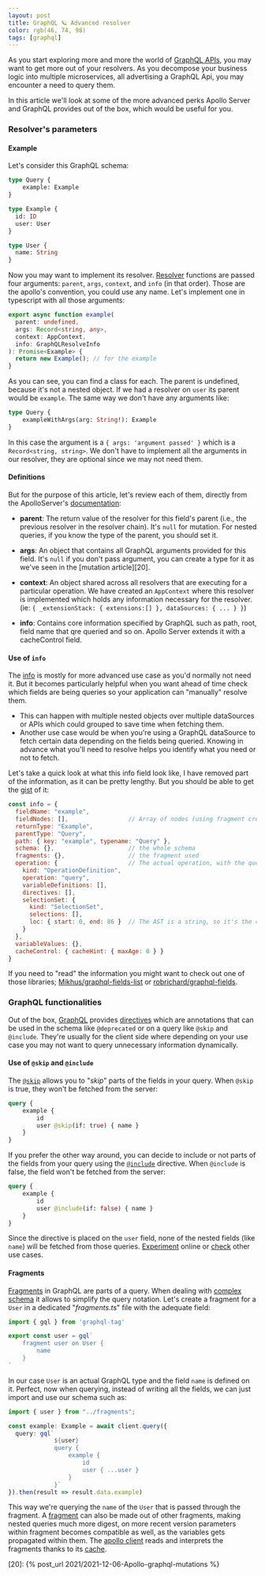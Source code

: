 ```yaml
---
layout: post
title: GraphQL 🪐 Advanced resolver
color: rgb(46, 74, 98)
tags: [graphql]
---
```


As you start exploring more and more the world of [GraphQL APIs][12], you may want to get more out of your resolvers.
As you decompose your business logic into multiple microservices, all advertising a GraphQL Api, you may encounter a
need
to query them.

In this article we'll look at some of the more advanced perks Apollo Server and GraphQL provides out of the box, which
would be useful for you.

### Resolver's parameters

#### Example

Let's consider this GraphQL schema:

```graphql
type Query {
    example: Example
}

type Example {
  id: ID
  user: User
}

type User {
  name: String
}
```

Now you may want to implement its resolver. 
[Resolver][1] functions are passed four arguments: `parent`, `args`, `context`, and `info` (in that order). 
Those are the apollo's convention, you could use any name.
Let's implement one in typescript with all those arguments:

```ts
export async function example(
  parent: undefined,
  args: Record<string, any>,
  context: AppContext,
  info: GraphQLResolveInfo
): Promise<Example> {
  return new Example(); // for the example
}
```

As you can see, you can find a class for each. The parent is undefined, because it's not a nested object.
If we had a resolver on `user` its parent would be `example`. The same way we don't have any arguments like:

```graphql
type Query {
    exampleWithArgs(arg: String!): Example
}
```

In this case the argument is a `{ args: 'argument passed' }` which is a `Record<string, string>`. We don't have to 
implement all the arguments in our resolver, they are optional since we may not need them.

#### Definitions

But for the purpose of this article, let's review each of them, directly from the ApolloServer's [documentation][1]:

- **parent**: The return value of the resolver for this field's parent (i.e., the previous resolver in the resolver
  chain).
  It's `null` for mutation. For nested queries, if you know the type of the parent, you should set it.

- **args**: An object that contains all GraphQL arguments provided for this field.
  It's `null` if you don't pass argument, you can create a type for it as we've seen in the [mutation article][20].

- **context**: An object shared across all resolvers that are executing for a particular operation.
  We have created an `AppContext` where this resolver is implemented which holds any information necessary for the
  resolver. (ie: `{ _extensionStack: { extensions:[] }, dataSources: { ... } }`)

- **info**: Contains core information specified by GraphQL such as path, root, field name that qre queried and so on.
  Apollo Server extends it with a cacheControl field.

#### Use of `info`

The [info][1] is mostly for more advanced use case as you'd normally not need it.
But it becomes particularly helpful when you want ahead of time check which fields are being queries so your application
can "manually" resolve them.

- This can happen with multiple nested objects over multiple dataSources or APIs which could grouped to save time when
fetching them.
- Another use case would be when you're using a GraphQL dataSource to fetch certain data depending on the fields being
queried. Knowing in advance what you'll need to resolve helps you identify what you need or not to fetch.

Let's take a quick look at what this info field look like, I have removed part of the information, as it can be
pretty lengthy. But you should be able to get the [gist][11] of it:

```js
const info = {
  fieldName: "example",
  fieldNodes: [],                 // Array of nodes (using fragment creates nested nodes)
  returnType: "Example",
  parentType: "Query",
  path: { key: "example", typename: "Query" },
  schema: {},                     // the whole schema
  fragments: {},                  // the fragment used
  operation: {                    // The actual operation, with the queried fields
    kind: "OperationDefinition",
    operation: "query",
    variableDefinitions: [],
    directives: [],
    selectionSet: {
      kind: "SelectionSet",
      selections: [],
      loc: { start: 0, end: 86 }  // The AST is a string, so it's the character's position
    }
  },
  variableValues: {},
  cacheControl: { cacheHint: { maxAge: 0 } }
}
```

If you need to "read" the information you might want to check out one of those
libraries; [Mikhus/graphql-fields-list][2]
or [robrichard/graphql-fields][3].

### GraphQL functionalities

Out of the box, [GraphQL][4] provides [directives][5] which are annotations that can be used in the schema
like `@deprecated` or
on a query like `@skip` and `@include`.
They're usually for the client side where depending on your use case you may not want to query unnecessary
information dynamically.

#### Use of `@skip` and `@include`

The [`@skip`][5] allows you to "_skip_" parts of the fields in your query. When `@skip` is true, they won't be fetched
from
the server:

```graphql
query {
    example {
        id
        user @skip(if: true) { name }
    }
}
```

If you prefer the other way around, you can decide to include or not parts of the fields from your query using the
[`@include`][5] directive. When `@include` is false, the field won't be fetched from the server:

```graphql
query {
    example {
        id
        user @include(if: false) { name }
    }
}
```

Since the directive is placed on the `user` field, none of the nested fields (like `name`) will be fetched from those
queries. [Experiment][7] online or [check][6] other use cases.

#### Fragments

[Fragments][8] in GraphQL are parts of a query. When dealing with [complex schema][9] it allows to simplify the query
notation.
Let's create a fragment for a `User` in a dedicated "_fragments.ts_" file with the adequate field:

```ts
import { gql } from 'graphql-tag'

export const user = gql`
    fragment user on User {
        name
    }
`
```

In our case `User` is an actual GraphQL type and the field `name` is defined on it.
Perfect, now when querying, instead of writing all the fields, we can just import and use our schema such as:

```ts
import { user } from "../fragments";

const example: Example = await client.query({
  query: gql`
             ${user}
             query {
                 example {
                     id
                     user { ...user }
                 }
             }`
}).then(result => result.data.example)
```

This way we're querying the `name` of the `User` that is passed through the fragment.
A [fragment][8] can also be made out of other fragments, making nested queries much more digest,
on more recent version parameters within fragment becomes compatible as well, as the variables gets propagated within
them.
The [apollo client][9] reads and interprets the fragments thanks to its [cache][10].


[1]: https://www.apollographql.com/docs/apollo-server/data/resolvers/
[2]: https://github.com/Mikhus/graphql-fields-list
[3]: https://github.com/robrichard/graphql-fields
[4]: https://graphql.org/learn/queries/#directives
[5]: https://www.apollographql.com/docs/apollo-server/schema/directives/
[6]: https://dgraph.io/docs/graphql/queries/skip-include/
[7]: https://graphql-api.com/guides/directives/skip-include/
[8]: https://www.apollographql.com/docs/react/data/fragments/
[9]: https://www.apollographql.com/docs/react/v2/data/fragments/#fragments-on-unions-and-interfaces
[10]: https://www.apollographql.com/docs/react/caching/cache-configuration/
[11]: https://www.prisma.io/blog/graphql-server-basics-demystifying-the-info-argument-in-graphql-resolvers-6f26249f613a
[12]: https://graphql.org/
[20]: {% post_url 2021/2021-12-06-Apollo-graphql-mutations %}
